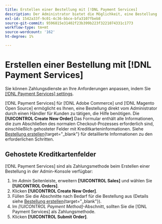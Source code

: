 ```yaml
---
title: Erstellen einer Bestellung mit [!DNL Payment Services]
description: Der Administrator bietet die Möglichkeit, eine Bestellung mithilfe von [!DNL Payment Services] direkt vom Administrator durch einen Händler für Kunden, die Hilfe benötigen.
exl-id: 1542a33f-9c01-4c36-bbce-bfa3107fbeb8
source-git-commit: 9596815e31402f23b399b223f3221074331c1773
workflow-type: tm+mt
source-wordcount: '162'
ht-degree: 1%

---
```


# Erstellen einer Bestellung mit [!DNL Payment Services]

Sie können Zahlungsdienste an Ihre Anforderungen anpassen, indem Sie [[!DNL Payment Services] settings](settings.md).

[!DNL Payment Services] für [!DNL Adobe Commerce] und [!DNL Magento Open Source] ermöglicht es Ihnen, eine Bestellung direkt vom Administrator durch einen Händler für Kunden zu tätigen, die Hilfe benötigen. Die **[!UICONTROL Create New Order]** Das Formular enthält alle Informationen, die zum Abschließen des normalen Checkout-Prozesses erforderlich sind, einschließlich gehosteter Felder mit Kreditkarteninformationen. Siehe [Bestellung erstellen](https://docs.magento.com/user-guide/customers/customer-account-create-order.html){target=&quot;_blank&quot;} für detaillierte Informationen zu den erforderlichen Schritten.

## Gehostete Kreditkartenfelder

[!DNL Payment Services] sind als Zahlungsmethode beim Erstellen einer Bestellung in der Admin-Konsole verfügbar:

1. Im _Admin_ Seitenleiste, erweitern **[!UICONTROL Sales]** und wählen Sie **[!UICONTROL Orders]**.
1. Klicken **[!UICONTROL Create New Order]**.
1. Füllen Sie die Abschnitte nach Bedarf für die Bestellung aus (Details siehe [Bestellung erstellen](https://docs.magento.com/user-guide/customers/customer-account-create-order.html){target=&quot;_blank&quot;}).
1. Im _[!UICONTROL Payment Method]_-Abschnitt, sollten Sie die [!DNL Payment Services] als Zahlungsmethode.
1. Klicken **[!UICONTROL Submit Order]**.
